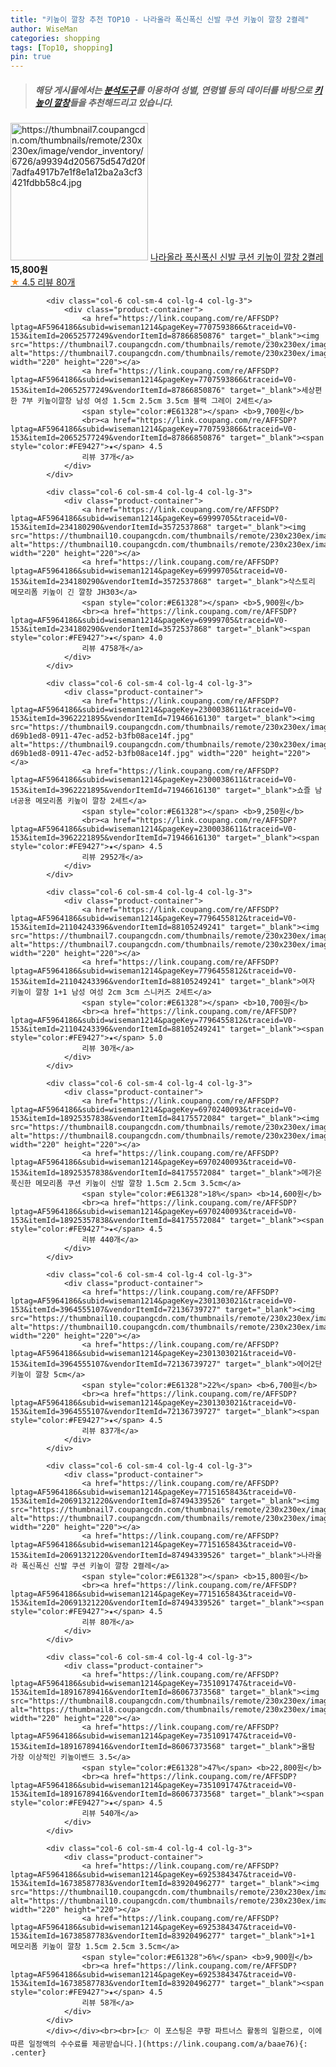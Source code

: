 ```yaml
---
title: "키높이 깔창 추천 TOP10 - 나라올라 폭신폭신 신발 쿠션 키높이 깔창 2켤레"
author: WiseMan
categories: shopping
tags: [Top10, shopping]
pin: true
---
```


> ##### 해당 게시물에서는 [**분석도구**](https://itemscout.io/)를 이용하여 **성별**, **연령별** 등의 데이터를 바탕으로 [**키높이 깔창**](https://link.coupang.com/a/baae76)들을 추천해드리고 있습니다.
<div class="container"><div class="row">
            <div class="col-6 col-sm-4 col-lg-4 col-lg-3">
                <div class="product-container">
                    <a href="https://link.coupang.com/re/AFFSDP?lptag=AF5964186&subid=wiseman1214&pageKey=7715165843&traceid=V0-153&itemId=20691321220&vendorItemId=87494339526" target="_blank"><img src="https://thumbnail7.coupangcdn.com/thumbnails/remote/230x230ex/image/vendor_inventory/6726/a99394d205675d547d20f7adfa4917b7e1f8e1a12ba2a3cf3421fdbb58c4.jpg" alt="https://thumbnail7.coupangcdn.com/thumbnails/remote/230x230ex/image/vendor_inventory/6726/a99394d205675d547d20f7adfa4917b7e1f8e1a12ba2a3cf3421fdbb58c4.jpg" width="220" height="220"></a>
                    <a href="https://link.coupang.com/re/AFFSDP?lptag=AF5964186&subid=wiseman1214&pageKey=7715165843&traceid=V0-153&itemId=20691321220&vendorItemId=87494339526" target="_blank">나라올라 폭신폭신 신발 쿠션 키높이 깔창 2켤레</a>
                    <span style="color:#E61328"></span> <b>15,800원</b>
                    <br><a href="https://link.coupang.com/re/AFFSDP?lptag=AF5964186&subid=wiseman1214&pageKey=7715165843&traceid=V0-153&itemId=20691321220&vendorItemId=87494339526" target="_blank"><span style="color:#FE9427">★</span> 4.5
                    리뷰 80개</a>
                </div>
            </div>
            
            <div class="col-6 col-sm-4 col-lg-4 col-lg-3">
                <div class="product-container">
                    <a href="https://link.coupang.com/re/AFFSDP?lptag=AF5964186&subid=wiseman1214&pageKey=7707593866&traceid=V0-153&itemId=20652577249&vendorItemId=87866850876" target="_blank"><img src="https://thumbnail7.coupangcdn.com/thumbnails/remote/230x230ex/image/vendor_inventory/aa53/ae8329c66e843472422a5d12dc3d1d70295bcc942a88f8f6052d8af646a5.png" alt="https://thumbnail7.coupangcdn.com/thumbnails/remote/230x230ex/image/vendor_inventory/aa53/ae8329c66e843472422a5d12dc3d1d70295bcc942a88f8f6052d8af646a5.png" width="220" height="220"></a>
                    <a href="https://link.coupang.com/re/AFFSDP?lptag=AF5964186&subid=wiseman1214&pageKey=7707593866&traceid=V0-153&itemId=20652577249&vendorItemId=87866850876" target="_blank">세상편한 7부 키높이깔창 남성 여성 1.5cm 2.5cm 3.5cm 블랙 그레이 2세트</a>
                    <span style="color:#E61328"></span> <b>9,700원</b>
                    <br><a href="https://link.coupang.com/re/AFFSDP?lptag=AF5964186&subid=wiseman1214&pageKey=7707593866&traceid=V0-153&itemId=20652577249&vendorItemId=87866850876" target="_blank"><span style="color:#FE9427">★</span> 4.5
                    리뷰 37개</a>
                </div>
            </div>
            
            <div class="col-6 col-sm-4 col-lg-4 col-lg-3">
                <div class="product-container">
                    <a href="https://link.coupang.com/re/AFFSDP?lptag=AF5964186&subid=wiseman1214&pageKey=69999705&traceid=V0-153&itemId=234180290&vendorItemId=3572537868" target="_blank"><img src="https://thumbnail10.coupangcdn.com/thumbnails/remote/230x230ex/image/vendor_inventory/d2d6/bbb3ae6955c567a4061ff8e5a02a16d8a21ec90ada1e40970ee4422fe004.jpg" alt="https://thumbnail10.coupangcdn.com/thumbnails/remote/230x230ex/image/vendor_inventory/d2d6/bbb3ae6955c567a4061ff8e5a02a16d8a21ec90ada1e40970ee4422fe004.jpg" width="220" height="220"></a>
                    <a href="https://link.coupang.com/re/AFFSDP?lptag=AF5964186&subid=wiseman1214&pageKey=69999705&traceid=V0-153&itemId=234180290&vendorItemId=3572537868" target="_blank">삭스토리 메모리폼 키높이 긴 깔창 JH303</a>
                    <span style="color:#E61328"></span> <b>5,900원</b>
                    <br><a href="https://link.coupang.com/re/AFFSDP?lptag=AF5964186&subid=wiseman1214&pageKey=69999705&traceid=V0-153&itemId=234180290&vendorItemId=3572537868" target="_blank"><span style="color:#FE9427">★</span> 4.0
                    리뷰 4758개</a>
                </div>
            </div>
            
            <div class="col-6 col-sm-4 col-lg-4 col-lg-3">
                <div class="product-container">
                    <a href="https://link.coupang.com/re/AFFSDP?lptag=AF5964186&subid=wiseman1214&pageKey=2300038611&traceid=V0-153&itemId=3962221895&vendorItemId=71946616130" target="_blank"><img src="https://thumbnail9.coupangcdn.com/thumbnails/remote/230x230ex/image/retail/images/2190859131817504-d69b1ed8-0911-47ec-ad52-b3fb08ace14f.jpg" alt="https://thumbnail9.coupangcdn.com/thumbnails/remote/230x230ex/image/retail/images/2190859131817504-d69b1ed8-0911-47ec-ad52-b3fb08ace14f.jpg" width="220" height="220"></a>
                    <a href="https://link.coupang.com/re/AFFSDP?lptag=AF5964186&subid=wiseman1214&pageKey=2300038611&traceid=V0-153&itemId=3962221895&vendorItemId=71946616130" target="_blank">쇼즐 남녀공용 메모리폼 키높이 깔창 2세트</a>
                    <span style="color:#E61328"></span> <b>9,250원</b>
                    <br><a href="https://link.coupang.com/re/AFFSDP?lptag=AF5964186&subid=wiseman1214&pageKey=2300038611&traceid=V0-153&itemId=3962221895&vendorItemId=71946616130" target="_blank"><span style="color:#FE9427">★</span> 4.5
                    리뷰 2952개</a>
                </div>
            </div>
            
            <div class="col-6 col-sm-4 col-lg-4 col-lg-3">
                <div class="product-container">
                    <a href="https://link.coupang.com/re/AFFSDP?lptag=AF5964186&subid=wiseman1214&pageKey=7796455812&traceid=V0-153&itemId=21104243396&vendorItemId=88105249241" target="_blank"><img src="https://thumbnail7.coupangcdn.com/thumbnails/remote/230x230ex/image/vendor_inventory/ac4d/c9335f6edd03a02971fefe55c9731e40e3491bfad10015e2c25a0202b7c6.jpg" alt="https://thumbnail7.coupangcdn.com/thumbnails/remote/230x230ex/image/vendor_inventory/ac4d/c9335f6edd03a02971fefe55c9731e40e3491bfad10015e2c25a0202b7c6.jpg" width="220" height="220"></a>
                    <a href="https://link.coupang.com/re/AFFSDP?lptag=AF5964186&subid=wiseman1214&pageKey=7796455812&traceid=V0-153&itemId=21104243396&vendorItemId=88105249241" target="_blank">여자 키높이 깔창 1+1 남성 여성 2cm 3cm 스니커즈 2세트</a>
                    <span style="color:#E61328"></span> <b>10,700원</b>
                    <br><a href="https://link.coupang.com/re/AFFSDP?lptag=AF5964186&subid=wiseman1214&pageKey=7796455812&traceid=V0-153&itemId=21104243396&vendorItemId=88105249241" target="_blank"><span style="color:#FE9427">★</span> 5.0
                    리뷰 30개</a>
                </div>
            </div>
            
            <div class="col-6 col-sm-4 col-lg-4 col-lg-3">
                <div class="product-container">
                    <a href="https://link.coupang.com/re/AFFSDP?lptag=AF5964186&subid=wiseman1214&pageKey=6970240093&traceid=V0-153&itemId=18925357838&vendorItemId=84175572084" target="_blank"><img src="https://thumbnail8.coupangcdn.com/thumbnails/remote/230x230ex/image/vendor_inventory/0766/6cb361817699a36fbc04a712844dcbca3b55c9c32c8a7d2643bcc3410435.jpg" alt="https://thumbnail8.coupangcdn.com/thumbnails/remote/230x230ex/image/vendor_inventory/0766/6cb361817699a36fbc04a712844dcbca3b55c9c32c8a7d2643bcc3410435.jpg" width="220" height="220"></a>
                    <a href="https://link.coupang.com/re/AFFSDP?lptag=AF5964186&subid=wiseman1214&pageKey=6970240093&traceid=V0-153&itemId=18925357838&vendorItemId=84175572084" target="_blank">메가온 푹신한 메모리폼 쿠션 키높이 신발 깔창 1.5cm 2.5cm 3.5cm</a>
                    <span style="color:#E61328">18%</span> <b>14,600원</b>
                    <br><a href="https://link.coupang.com/re/AFFSDP?lptag=AF5964186&subid=wiseman1214&pageKey=6970240093&traceid=V0-153&itemId=18925357838&vendorItemId=84175572084" target="_blank"><span style="color:#FE9427">★</span> 4.5
                    리뷰 440개</a>
                </div>
            </div>
            
            <div class="col-6 col-sm-4 col-lg-4 col-lg-3">
                <div class="product-container">
                    <a href="https://link.coupang.com/re/AFFSDP?lptag=AF5964186&subid=wiseman1214&pageKey=2301303021&traceid=V0-153&itemId=3964555107&vendorItemId=72136739727" target="_blank"><img src="https://thumbnail10.coupangcdn.com/thumbnails/remote/230x230ex/image/rs_quotation_api/e15a/4b38f52e56dd13130f75fa4499cf8f11435ff9bf8f62d035e706a74ed7aa.jpg" alt="https://thumbnail10.coupangcdn.com/thumbnails/remote/230x230ex/image/rs_quotation_api/e15a/4b38f52e56dd13130f75fa4499cf8f11435ff9bf8f62d035e706a74ed7aa.jpg" width="220" height="220"></a>
                    <a href="https://link.coupang.com/re/AFFSDP?lptag=AF5964186&subid=wiseman1214&pageKey=2301303021&traceid=V0-153&itemId=3964555107&vendorItemId=72136739727" target="_blank">에어2단 키높이 깔창 5cm</a>
                    <span style="color:#E61328">22%</span> <b>6,700원</b>
                    <br><a href="https://link.coupang.com/re/AFFSDP?lptag=AF5964186&subid=wiseman1214&pageKey=2301303021&traceid=V0-153&itemId=3964555107&vendorItemId=72136739727" target="_blank"><span style="color:#FE9427">★</span> 4.5
                    리뷰 837개</a>
                </div>
            </div>
            
            <div class="col-6 col-sm-4 col-lg-4 col-lg-3">
                <div class="product-container">
                    <a href="https://link.coupang.com/re/AFFSDP?lptag=AF5964186&subid=wiseman1214&pageKey=7715165843&traceid=V0-153&itemId=20691321220&vendorItemId=87494339526" target="_blank"><img src="https://thumbnail7.coupangcdn.com/thumbnails/remote/230x230ex/image/vendor_inventory/6726/a99394d205675d547d20f7adfa4917b7e1f8e1a12ba2a3cf3421fdbb58c4.jpg" alt="https://thumbnail7.coupangcdn.com/thumbnails/remote/230x230ex/image/vendor_inventory/6726/a99394d205675d547d20f7adfa4917b7e1f8e1a12ba2a3cf3421fdbb58c4.jpg" width="220" height="220"></a>
                    <a href="https://link.coupang.com/re/AFFSDP?lptag=AF5964186&subid=wiseman1214&pageKey=7715165843&traceid=V0-153&itemId=20691321220&vendorItemId=87494339526" target="_blank">나라올라 폭신폭신 신발 쿠션 키높이 깔창 2켤레</a>
                    <span style="color:#E61328"></span> <b>15,800원</b>
                    <br><a href="https://link.coupang.com/re/AFFSDP?lptag=AF5964186&subid=wiseman1214&pageKey=7715165843&traceid=V0-153&itemId=20691321220&vendorItemId=87494339526" target="_blank"><span style="color:#FE9427">★</span> 4.5
                    리뷰 80개</a>
                </div>
            </div>
            
            <div class="col-6 col-sm-4 col-lg-4 col-lg-3">
                <div class="product-container">
                    <a href="https://link.coupang.com/re/AFFSDP?lptag=AF5964186&subid=wiseman1214&pageKey=7351091747&traceid=V0-153&itemId=18916789416&vendorItemId=86067373568" target="_blank"><img src="https://thumbnail8.coupangcdn.com/thumbnails/remote/230x230ex/image/vendor_inventory/bd79/da11aa5f75d31013beb9651e1808b07f0c0470d32cc9473293a25b6d65b3.jpg" alt="https://thumbnail8.coupangcdn.com/thumbnails/remote/230x230ex/image/vendor_inventory/bd79/da11aa5f75d31013beb9651e1808b07f0c0470d32cc9473293a25b6d65b3.jpg" width="220" height="220"></a>
                    <a href="https://link.coupang.com/re/AFFSDP?lptag=AF5964186&subid=wiseman1214&pageKey=7351091747&traceid=V0-153&itemId=18916789416&vendorItemId=86067373568" target="_blank">올탐 가장 이상적인 키높이밴드 3.5</a>
                    <span style="color:#E61328">47%</span> <b>22,800원</b>
                    <br><a href="https://link.coupang.com/re/AFFSDP?lptag=AF5964186&subid=wiseman1214&pageKey=7351091747&traceid=V0-153&itemId=18916789416&vendorItemId=86067373568" target="_blank"><span style="color:#FE9427">★</span> 4.5
                    리뷰 540개</a>
                </div>
            </div>
            
            <div class="col-6 col-sm-4 col-lg-4 col-lg-3">
                <div class="product-container">
                    <a href="https://link.coupang.com/re/AFFSDP?lptag=AF5964186&subid=wiseman1214&pageKey=6925384347&traceid=V0-153&itemId=16738587783&vendorItemId=83920496277" target="_blank"><img src="https://thumbnail10.coupangcdn.com/thumbnails/remote/230x230ex/image/vendor_inventory/ff61/9b21e1056cb845650e97b63b2da9610c4ef7dee6a3a10989a3c2723d454b.jpg" alt="https://thumbnail10.coupangcdn.com/thumbnails/remote/230x230ex/image/vendor_inventory/ff61/9b21e1056cb845650e97b63b2da9610c4ef7dee6a3a10989a3c2723d454b.jpg" width="220" height="220"></a>
                    <a href="https://link.coupang.com/re/AFFSDP?lptag=AF5964186&subid=wiseman1214&pageKey=6925384347&traceid=V0-153&itemId=16738587783&vendorItemId=83920496277" target="_blank">1+1 메모리폼 키높이 깔창 1.5cm 2.5cm 3.5cm</a>
                    <span style="color:#E61328">6%</span> <b>9,900원</b>
                    <br><a href="https://link.coupang.com/re/AFFSDP?lptag=AF5964186&subid=wiseman1214&pageKey=6925384347&traceid=V0-153&itemId=16738587783&vendorItemId=83920496277" target="_blank"><span style="color:#FE9427">★</span> 4.5
                    리뷰 58개</a>
                </div>
            </div>
            </div></div><br><br>[👉 이 포스팅은 쿠팡 파트너스 활동의 일환으로, 이에 따른 일정액의 수수료를 제공받습니다.](https://link.coupang.com/a/baae76){: .center}